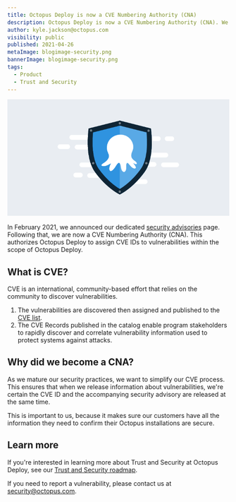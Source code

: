 ```yaml
---
title: Octopus Deploy is now a CVE Numbering Authority (CNA)
description: Octopus Deploy is now a CVE Numbering Authority (CNA). We can assign CVE IDs to vulnerabilities within our scope, so customers can confirm their installations are secure.
author: kyle.jackson@octopus.com
visibility: public
published: 2021-04-26
metaImage: blogimage-security.png
bannerImage: blogimage-security.png
tags:
  - Product
  - Trust and Security
---
```


![Octopus on shield to represent security](blogimage-security.png)

In February 2021, we announced our dedicated [security advisories](https://octopus.com/blog/security-advisories) page. Following that, we are now a CVE Numbering Authority (CNA). This authorizes Octopus Deploy to assign CVE IDs to vulnerabilities within the scope of Octopus Deploy.

## What is CVE?

CVE is an international, community-based effort that relies on the community to discover vulnerabilities.

1. The vulnerabilities are discovered then assigned and published to the [CVE list](https://cve.mitre.org/about/terminology.html). 
1. The CVE Records published in the catalog enable program stakeholders to rapidly discover and correlate vulnerability information used to protect systems against attacks.

## Why did we become a CNA?

As we mature our security practices, we want to simplify our CVE process.  This ensures that when we release information about vulnerabilities, we're certain the CVE ID and the accompanying security advisory are released at the same time. 

This is important to us, because it makes sure our customers have all the information they need to confirm their Octopus installations are secure.

## Learn more

If you're interested in learning more about Trust and Security at Octopus Deploy, see our [Trust and Security roadmap](https://github.com/OctopusDeploy/Issues/issues/6523).

If you need to report a vulnerability, please contact us at [security@octopus.com](mailto:security@octopus.com).
